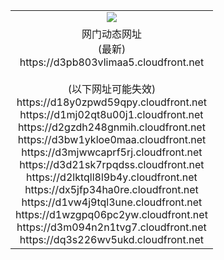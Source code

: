 ﻿<table>
  <tr></tr>
  <tr><td colspan=2 align=center><img src="https://d3pb803vlimaa5.cloudfront.net/Up/oGate.jpg" /></td></tr>
  <tr><td colspan=2 align=center>网门动态网址<br/>(最新)
<br>https://d3pb803vlimaa5.cloudfront.net
<br/><br/>(以下网址可能失效)
<br>https://d18y0zpwd59qpy.cloudfront.net
<br>https://d1mj02qt8u00j1.cloudfront.net
<br>https://d2gzdh248gnmih.cloudfront.net
<br>https://d3bw1ykloe0maa.cloudfront.net
<br>https://d3mjwwcaprf5rj.cloudfront.net
<br>https://d3d21sk7rpqdss.cloudfront.net
<br>https://d2lktqll8l9b4y.cloudfront.net
<br>https://dx5jfp34ha0re.cloudfront.net
<br>https://d1vw4j9tql3une.cloudfront.net
<br>https://d1wzgpq06pc2yw.cloudfront.net
<br>https://d3m094n2n1tvg7.cloudfront.net
<br>https://dq3s226wv5ukd.cloudfront.net
    </td>
  </tr>
</table>
